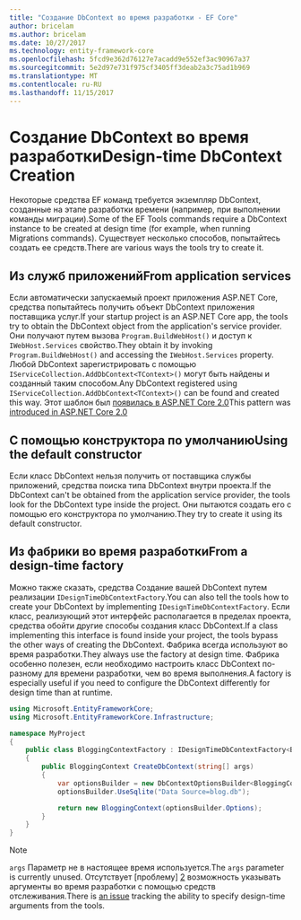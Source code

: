 ```yaml
---
title: "Создание DbContext во время разработки - EF Core"
author: bricelam
ms.author: bricelam
ms.date: 10/27/2017
ms.technology: entity-framework-core
ms.openlocfilehash: 5fcd9e362d76127e7acadd9e552ef3ac90967a37
ms.sourcegitcommit: 5e2d97e731f975cf3405ff3deab2a3c75ad1b969
ms.translationtype: MT
ms.contentlocale: ru-RU
ms.lasthandoff: 11/15/2017
---
```

<a name="design-time-dbcontext-creation"></a><span data-ttu-id="2a5c4-102">Создание DbContext во время разработки</span><span class="sxs-lookup"><span data-stu-id="2a5c4-102">Design-time DbContext Creation</span></span>
==============================
<span data-ttu-id="2a5c4-103">Некоторые средства EF команд требуется экземпляр DbContext, созданные на этапе разработки времени (например, при выполнении команды миграции).</span><span class="sxs-lookup"><span data-stu-id="2a5c4-103">Some of the EF Tools commands require a DbContext instance to be created at design time (for example, when running Migrations commands).</span></span> <span data-ttu-id="2a5c4-104">Существует несколько способов, попытайтесь создать ее средств.</span><span class="sxs-lookup"><span data-stu-id="2a5c4-104">There are various ways the tools try to create it.</span></span>

<a name="from-application-services"></a><span data-ttu-id="2a5c4-105">Из служб приложений</span><span class="sxs-lookup"><span data-stu-id="2a5c4-105">From application services</span></span>
-------------------------
<span data-ttu-id="2a5c4-106">Если автоматически запускаемый проект приложения ASP.NET Core, средства попытайтесь получить объект DbContext приложения поставщика услуг.</span><span class="sxs-lookup"><span data-stu-id="2a5c4-106">If your startup project is an ASP.NET Core app, the tools try to obtain the DbContext object from the application's service provider.</span></span> <span data-ttu-id="2a5c4-107">Они получают путем вызова `Program.BuildWebHost()` и доступ к `IWebHost.Services` свойство.</span><span class="sxs-lookup"><span data-stu-id="2a5c4-107">They obtain it by invoking `Program.BuildWebHost()` and accessing the `IWebHost.Services` property.</span></span> <span data-ttu-id="2a5c4-108">Любой DbContext зарегистрировать с помощью `IServiceCollection.AddDbContext<TContext>()` могут быть найдены и созданный таким способом.</span><span class="sxs-lookup"><span data-stu-id="2a5c4-108">Any DbContext registered using `IServiceCollection.AddDbContext<TContext>()` can be found and created this way.</span></span> <span data-ttu-id="2a5c4-109">Этот шаблон был [появилась в ASP.NET Core 2.0][1]</span><span class="sxs-lookup"><span data-stu-id="2a5c4-109">This pattern was [introduced in ASP.NET Core 2.0][1]</span></span>

<a name="using-the-default-constructor"></a><span data-ttu-id="2a5c4-110">С помощью конструктора по умолчанию</span><span class="sxs-lookup"><span data-stu-id="2a5c4-110">Using the default constructor</span></span>
-----------------------------
<span data-ttu-id="2a5c4-111">Если класс DbContext нельзя получить от поставщика службы приложений, средства поиска типа DbContext внутри проекта.</span><span class="sxs-lookup"><span data-stu-id="2a5c4-111">If the DbContext can't be obtained from the application service provider, the tools look for the DbContext type inside the project.</span></span> <span data-ttu-id="2a5c4-112">Они пытаются создать его с помощью его конструктора по умолчанию.</span><span class="sxs-lookup"><span data-stu-id="2a5c4-112">They try to create it using its default constructor.</span></span>

<a name="from-a-design-time-factory"></a><span data-ttu-id="2a5c4-113">Из фабрики во время разработки</span><span class="sxs-lookup"><span data-stu-id="2a5c4-113">From a design-time factory</span></span>
--------------------------
<span data-ttu-id="2a5c4-114">Можно также сказать, средства Создание вашей DbContext путем реализации `IDesignTimeDbContextFactory`.</span><span class="sxs-lookup"><span data-stu-id="2a5c4-114">You can also tell the tools how to create your DbContext by implementing `IDesignTimeDbContextFactory`.</span></span> <span data-ttu-id="2a5c4-115">Если класс, реализующий этот интерфейс располагается в пределах проекта, средства обойти другие способы создания класс DbContext.</span><span class="sxs-lookup"><span data-stu-id="2a5c4-115">If a class implementing this interface is found inside your project, the tools bypass the other ways of creating the DbContext.</span></span>
<span data-ttu-id="2a5c4-116">Фабрика всегда используют во время разработки.</span><span class="sxs-lookup"><span data-stu-id="2a5c4-116">They always use the factory at design time.</span></span> <span data-ttu-id="2a5c4-117">Фабрика особенно полезен, если необходимо настроить класс DbContext по-разному для времени разработки, чем во время выполнения.</span><span class="sxs-lookup"><span data-stu-id="2a5c4-117">A factory is especially useful if you need to configure the DbContext differently for design time than at runtime.</span></span>

``` csharp
using Microsoft.EntityFrameworkCore;
using Microsoft.EntityFrameworkCore.Infrastructure;

namespace MyProject
{
    public class BloggingContextFactory : IDesignTimeDbContextFactory<BloggingContext>
    {
        public BloggingContext CreateDbContext(string[] args)
        {
            var optionsBuilder = new DbContextOptionsBuilder<BloggingContext>();
            optionsBuilder.UseSqlite("Data Source=blog.db");

            return new BloggingContext(optionsBuilder.Options);
        }
    }
}
```

> [!NOTE]
> <span data-ttu-id="2a5c4-118">`args` Параметр не в настоящее время используется.</span><span class="sxs-lookup"><span data-stu-id="2a5c4-118">The `args` parameter is currently unused.</span></span> <span data-ttu-id="2a5c4-119">Отсутствует [проблему] [ 2] возможность указывать аргументы во время разработки с помощью средств отслеживания.</span><span class="sxs-lookup"><span data-stu-id="2a5c4-119">There is [an issue][2] tracking the ability to specify design-time arguments from the tools.</span></span>

  [1]: https://docs.microsoft.com/aspnet/core/migration/1x-to-2x/#update-main-method-in-programcs
  [2]: https://github.com/aspnet/EntityFrameworkCore/issues/8332
